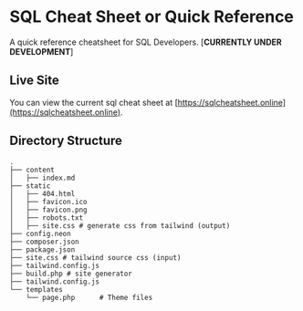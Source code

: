 # SQL Cheat Sheet or Quick Reference

A quick reference cheatsheet for SQL Developers. [**CURRENTLY UNDER DEVELOPMENT**]

## Live Site

You can view the current sql cheat sheet at [https://sqlcheatsheet.online](https://sqlcheatsheet.online).

## Directory Structure

```
.
├── content
│   ├── index.md
├── static
│   ├── 404.html
│   ├── favicon.ico
│   ├── favicon.png
│   ├── robots.txt
│   ├── site.css # generate css from tailwind (output)
├── config.neon
├── composer.json
├── package.json
├── site.css # tailwind source css (input)
├── tailwind.config.js
├── build.php # site generator
├── tailwind.config.js
└── templates
    └── page.php      # Theme files
```